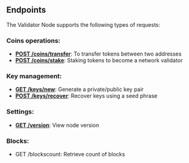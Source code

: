 ## Endpoints ##

The Validator Node supports the following types of requests:

### Coins operations: ###

-   **[POST /coins/transfer](https://github.com/crispmindltd/tectum4-node-validator/tree/main/docs/coins_transfer_request.md)**: To transfer tokens between two addresses
-   **[POST /coins/stake](https://github.com/crispmindltd/tectum4-node-validator/tree/main/docs/coins_stake_request.md)**: Staking tokens to become a network validator

### Key management: ###

-   **[GET /keys/new](https://github.com/crispmindltd/tectum4-node-validator/tree/main/docs/keys_generate_request.md)**: Generate a private/public key pair
-   **[POST /keys/recover](https://github.com/crispmindltd/tectum4-node-validator/tree/main/docs/keys_recovery_request.md)**: Recover keys using a seed phrase

### Settings: ###

-   **[GET /version](https://github.com/crispmindltd/tectum4-node-validator/tree/main/docs/version_request.md)**: View node version

### Blocks: ###

-   GET /blockscount: Retrieve count of blocks


